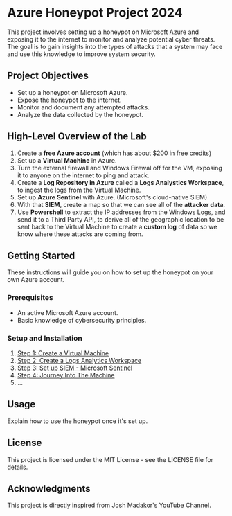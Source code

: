 # Azure Honeypot Project 2024

This project involves setting up a honeypot on Microsoft Azure and exposing it to the internet to monitor and analyze potential cyber threats. The goal is to gain insights into the types of attacks that a system may face and use this knowledge to improve system security.

## Project Objectives

- Set up a honeypot on Microsoft Azure.
- Expose the honeypot to the internet.
- Monitor and document any attempted attacks.
- Analyze the data collected by the honeypot.

## High-Level Overview of the Lab
 1. Create a **free Azure account** (which has about $200 in free  credits)
 2. Set up a **Virtual Machine** in Azure.
 3. Turn the external firewall and Windows Firewal off for the VM, exposing it to anyone on the internet to ping and attack.
 4. Create a **Log Repository in Azure** called a **Logs Analystics Workspace**, to ingest the logs from the Virtual Machine.
 5. Set up **Azure Sentinel** with Azure. (Microsoft's cloud-native SIEM)
 6. With that **SIEM**, create a map so that we can see all of the **attacker data**.
 7. Use **Powershell** to extract the IP addresses from the Windows Logs, and send it to a Third Party API, to derive all of the geographic location to be sent back to the Virtual Machine to create a **custom log** of data so we know where these attacks are coming from.

## Getting Started

These instructions will guide you on how to set up the honeypot on your own Azure account.

### Prerequisites

- An active Microsoft Azure account.
- Basic knowledge of cybersecurity principles.

### Setup and Installation

1. [Step 1: Create a Virtual Machine](https://github.com/ZeroTrustAccess/Honeypot/blob/main/Step1_VM.md)
2. [Step 2: Create a Logs Analytics Workspace](https://github.com/ZeroTrustAccess/Honeypot/blob/main/Step2_LAW.md)
3. [Step 3: Set up SIEM - Microsoft Sentinel](https://github.com/ZeroTrustAccess/Honeypot/blob/main/Step3_Sent.md)
4. [Step 4: Journey Into The Machine](https://github.com/ZeroTrustAccess/Honeypot/blob/main/Step4_Run.md)
5. 
   ...

## Usage

Explain how to use the honeypot once it's set up.


## License

This project is licensed under the MIT License - see the LICENSE file for details.

## Acknowledgments

This project is directly inspired from Josh Madakor's YouTube Channel.
